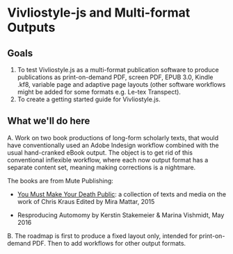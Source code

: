 # Vivliostyle-js and Multi-format Outputs

## Goals

1. To test Vivliostyle.js as a multi-format publication software to produce publications as print-on-demand PDF, screen PDF, EPUB 3.0, Kindle .kf8, variable page and adaptive page layouts (other software workflows might be added for some formats e.g. Le-tex Transpect).
2. To create a getting started guide for Vivliostyle.js.

## What we'll do here

A. Work on two book productions of long-form scholarly texts, that would have conventionally used an Adobe Indesign workflow combined with the usual hand-cranked eBook output. The object is to get rid of this conventional inflexible workflow, where each now output format has a separate content set, meaning making corrections is a nightmare.

The books are from Mute Publishing:

  * [You Must Make Your Death Public](https://github.com/consortium/PoD_template/tree/master/original_base_resources/Chris_Kraus_indesign_files): a collection of texts and media on the work of Chris Kraus Edited by Mira Mattar, 2015

  * Resproducing Automomy by Kerstin Stakemeier & Marina Vishmidt, May 2016

B. The roadmap is first to produce a fixed layout only, intended for print-on-demand PDF. Then to add workflows for other output formats.







